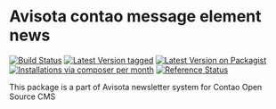 Avisota contao message element news
===================================

[![Build Status](https://travis-ci.org/avisota/contao-message-element-news.png)](https://travis-ci.org/avisota/contao-message-element-news)
[![Latest Version tagged](http://img.shields.io/github/tag/avisota/contao-message-element-news.svg)](https://github.com/avisota/contao-message-element-news/tags)
[![Latest Version on Packagist](http://img.shields.io/packagist/v/avisota/contao-message-element-news.svg)](https://packagist.org/packages/avisota/contao-message-element-news)
[![Installations via composer per month](http://img.shields.io/packagist/dm/avisota/contao-message-element-news.svg)](https://packagist.org/packages/avisota/contao-message-element-news)
[![Reference Status](https://www.versioneye.com/php/avisota:contao-message-element-news/rbadge.svg?style=flat)](https://www.versioneye.com/php/avisota:contao-message-element-news)

This package is a part of Avisota newsletter system for Contao Open Source CMS
